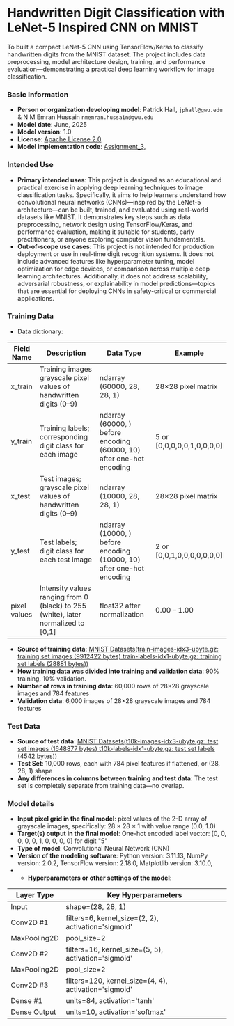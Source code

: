 # Handwritten Digit Classification with LeNet-5 Inspired CNN on MNIST
To built a compact LeNet-5 CNN using TensorFlow/Keras to classify handwritten digits from the MNIST dataset. The project includes data preprocessing, model architecture design, training, and performance evaluation—demonstrating a practical deep learning workflow for image classification.

### Basic Information

* **Person or organization developing model**: Patrick Hall, `jphall@gwu.edu` & N M Emran Hussain `nmemran.hussain@gwu.edu`
* **Model date**: June, 2025
* **Model version**: 1.0 
* **License**: [Apache License 2.0](https://github.com/nmemranhussain/6290_PAI_2/blob/main/LICENSE)
* **Model implementation code**: [Assignment_3](https://github.com/nmemranhussain/6290_PAI_2/blob/main/Assignment_3_final.ipynb), 

### Intended Use
* **Primary intended uses**: This project is designed as an educational and practical exercise in applying deep learning techniques to image classification tasks. Specifically, it aims to help learners understand how convolutional neural networks (CNNs)—inspired by the LeNet-5 architecture—can be built, trained, and evaluated using real-world datasets like MNIST. It demonstrates key steps such as data preprocessing, network design using TensorFlow/Keras, and performance evaluation, making it suitable for students, early practitioners, or anyone exploring computer vision fundamentals.
* **Out-of-scope use cases**: This project is not intended for production deployment or use in real-time digit recognition systems. It does not include advanced features like hyperparameter tuning, model optimization for edge devices, or comparison across multiple deep learning architectures. Additionally, it does not address scalability, adversarial robustness, or explainability in model predictions—topics that are essential for deploying CNNs in safety-critical or commercial applications.

### Training Data

* Data dictionary:

| Field Name | Description | Data Type | Example |  
|-----------|--------------|------------|----------|
| x_train	| Training images grayscale pixel values of handwritten digits (0–9) | ndarray (60000, 28, 28, 1) |	28×28 pixel matrix |  
| y_train	| Training labels; corresponding digit class for each image	| ndarray (60000, ) before encoding (60000, 10) after one-hot encoding	| 5 or [0,0,0,0,0,1,0,0,0,0] |  
| x_test	| Test images; grayscale pixel values of handwritten digits (0–9)	| ndarray (10000, 28, 28, 1) | 28×28 pixel matrix |  
| y_test	| Test labels; digit class for each test image	| ndarray (10000, ) before encoding (10000, 10) after one-hot encoding | 2 or [0,0,1,0,0,0,0,0,0,0]|  
| pixel values	| Intensity values ranging from 0 (black) to 255 (white), later normalized to [0,1]	| float32 after normalization	| 0.00 – 1.00 |  

* **Source of training data**: [MNIST Datasets(train-images-idx3-ubyte.gz: training set images (9912422 bytes)
train-labels-idx1-ubyte.gz: training set labels (28881 bytes))](https://www.kaggle.com/datasets/hojjatk/mnist-dataset) 
* **How training data was divided into training and validation data**: 90% training, 10% validation.
* **Number of rows in training data**: 60,000 rows of 28×28 grayscale images and 784 features
* **Validation data**: 6,000 images of 28×28 grayscale images and 784 features
  
### Test Data
* **Source of test data**: [MNIST Datasets(t10k-images-idx3-ubyte.gz: test set images (1648877 bytes)
t10k-labels-idx1-ubyte.gz: test set labels (4542 bytes))](https://www.kaggle.com/datasets/hojjatk/mnist-dataset) 
* **Test Set**: 10,000 rows, each with 784 pixel features if flattened, or (28, 28, 1) shape
* **Any differences in columns between training and test data**: The test set is completely separate from training data—no overlap.

### Model details
* **Input pixel grid in the final model**: pixel values of the 2-D array of grayscale images, specifically: 28 × 28 × 1 with value range (0.0, 1.0)
* **Target(s) output in the final model**: One-hot encoded label vector: [0, 0, 0, 0, 0, 1, 0, 0, 0, 0] for digit "5"
* **Type of model**: Convolutional Neural Network (CNN)
* **Version of the modeling software**: Python version: 3.11.13, NumPy version: 2.0.2, TensorFlow version: 2.18.0, Matplotlib version: 3.10.0,
* * **Hyperparameters or other settings of the model**:

| Layer Type | Key Hyperparameters |  
|------------|---------------------|  
| Input	| shape=(28, 28, 1) |  
| Conv2D #1	| filters=6, kernel_size=(2, 2), activation='sigmoid' |  
| MaxPooling2D	| pool_size=2 |  
| Conv2D #2	| filters=16, kernel_size=(5, 5), activation='sigmoid' |  
| MaxPooling2D | pool_size=2 |  
| Conv2D #3	| filters=120, kernel_size=(4, 4), activation='sigmoid' |  
| Dense #1	| units=84, activation='tanh' |  
| Dense Output | units=10, activation='softmax' |  




